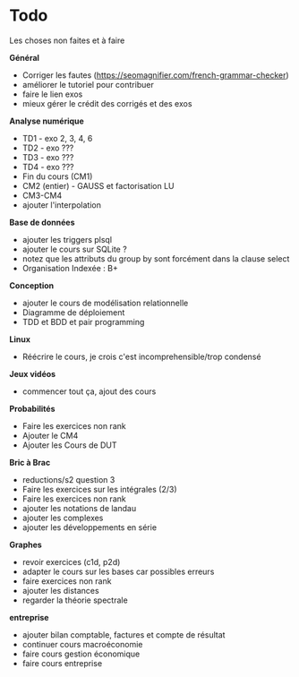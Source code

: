 # Todo

Les choses non faites et à faire

**Général**
* Corriger les fautes (https://seomagnifier.com/french-grammar-checker)
* améliorer le tutoriel pour contribuer
* faire le lien exos
* mieux gérer le crédit des corrigés et des exos

**Analyse numérique**
* TD1 - exo 2, 3, 4, 6
* TD2 - exo ???
* TD3 - exo ???
* TD4 - exo ???
* Fin du cours (CM1)
* CM2 (entier) - GAUSS et factorisation LU
* CM3-CM4
* ajouter l'interpolation

**Base de données**
* ajouter les triggers plsql
* ajouter le cours sur SQLite ?
* notez que les attributs du group by sont forcément dans la clause select
* Organisation Indexée : B+

**Conception**
* ajouter le cours de modélisation relationnelle
* Diagramme de déploiement
* TDD et BDD et pair programming

**Linux**
* Réécrire le cours, je crois c'est incomprehensible/trop condensé

**Jeux vidéos**
* commencer tout ça, ajout des cours

**Probabilités**
* Faire les exercices non rank
* Ajouter le CM4
* Ajouter les Cours de DUT

**Bric à Brac**
* reductions/s2 question 3
* Faire les exercices sur les intégrales (2/3)
* Faire les exercices non rank
* ajouter les notations de landau
* ajouter les complexes
* ajouter les développements en série

**Graphes**
* revoir exercices (c1d, p2d)
* adapter le cours sur les bases car possibles erreurs
* faire exercices non rank
* ajouter les distances
* regarder la théorie spectrale

**entreprise**
* ajouter bilan comptable, factures et compte de résultat
* continuer cours macroéconomie
* faire cours gestion économique
* faire cours entreprise